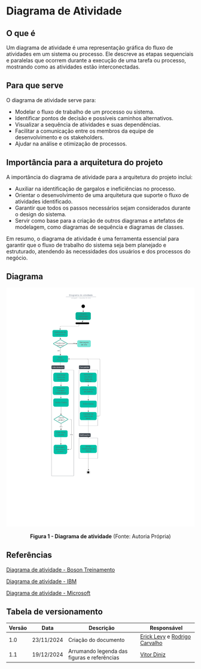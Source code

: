 # Diagrama de Atividade

## O que é

Um diagrama de atividade é uma representação gráfica do fluxo de atividades em um sistema ou processo. Ele descreve as etapas sequenciais e paralelas que ocorrem durante a execução de uma tarefa ou processo, mostrando como as atividades estão interconectadas.

## Para que serve

O diagrama de atividade serve para:

- Modelar o fluxo de trabalho de um processo ou sistema.
- Identificar pontos de decisão e possíveis caminhos alternativos.
- Visualizar a sequência de atividades e suas dependências.
- Facilitar a comunicação entre os membros da equipe de desenvolvimento e os stakeholders.
- Ajudar na análise e otimização de processos.

## Importância para a arquitetura do projeto

A importância do diagrama de atividade para a arquitetura do projeto inclui:

- Auxiliar na identificação de gargalos e ineficiências no processo.
- Orientar o desenvolvimento de uma arquitetura que suporte o fluxo de atividades identificado.
- Garantir que todos os passos necessários sejam considerados durante o design do sistema.
- Servir como base para a criação de outros diagramas e artefatos de modelagem, como diagramas de sequência e diagramas de classes.

Em resumo, o diagrama de atividade é uma ferramenta essencial para garantir que o fluxo de trabalho do sistema seja bem planejado e estruturado, atendendo às necessidades dos usuários e dos processos do negócio.

## Diagrama

![Diagrama de atividade](../assets/software/Diagrama%20de%20atividade.png#zoom)

<center><b>Figura 1 - Diagrama de atividade</b> (Fonte: Autoria Própria)</center>

## Referências

[Diagrama de atividade - Boson Treinamento](https://www.youtube.com/watch?v=_1vHj_j3zDY)

[Diagrama de atividade - IBM ](https://www.ibm.com/docs/pt-br/rational-soft-arch/9.7.0?topic=diagrams-activity)

[Diagrama de atividade - Microsoft](https://support.microsoft.com/pt-br/topic/criar-um-diagrama-de-atividade-uml-19745dae-2872-4455-a906-13b736f01685)

## Tabela de versionamento

| Versão | Data       | Descrição                                   | Responsável                                                                                   |
| ------ | ---------- | ------------------------------------------- | --------------------------------------------------------------------------------------------- |
| 1.0    | 23/11/2024 | Criação do documento                        | [Erick Levy](https://gitlab.com/Ericklevy) e [Rodrigo Carvalho](https://gitlab.com/RocSantos) |
| 1.1    | 19/12/2024 | Arrumando legenda das figuras e referências | [Vitor Diniz](https://gitlab.com/vitordiniz25)                                                |

